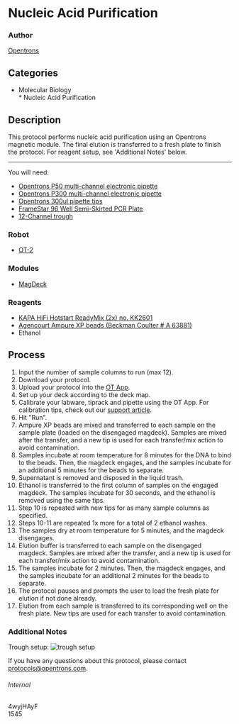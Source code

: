 # Nucleic Acid Purification

### Author
[Opentrons](https://opentrons.com/)

## Categories
* Molecular Biology  
		* Nucleic Acid Purification

## Description
This protocol performs nucleic acid purification using an Opentrons magnetic module. The final elution is transferred to a fresh plate to finish the protocol. For reagent setup, see 'Additional Notes' below.

---

You will need:
* [Opentrons P50 multi-channel electronic pipette](https://shop.opentrons.com/collections/ot-2-pipettes/products/8-channel-electronic-pipette?variant=5984202457117)
* [Opentrons P300 multi-channel electronic pipette](https://shop.opentrons.com/collections/ot-2-pipettes/products/8-channel-electronic-pipette?variant=5984202457117)
* [Opentrons 300ul pipette tips](https://shop.opentrons.com/collections/opentrons-tips/products/opentrons-300ul-tips)
* [FrameStar 96 Well Semi-Skirted PCR Plate](https://www.4ti.co.uk/new-products/framestar-96-well-roche-style-plates-high-sensitivity)
* [12-Channel trough](https://www.usascientific.com/12-channel-automation-reservoir.aspx)

### Robot
* [OT-2](https://opentrons.com/ot-2)

### Modules
* [MagDeck](https://shop.opentrons.com/collections/labware/products/magdeck)

### Reagents
* [KAPA HiFi Hotstart ReadyMix (2x) no. KK2601](https://www.kapabiosystems.com/product-applications/products/pcr-2/kapa-hifi-pcr-kits/)
* [Agencourt Ampure XP beads (Beckman Coulter # A 63881)](https://www.beckman.com/reagents/genomic/cleanup-and-size-selection/pcr/a63881)
* Ethanol

## Process
1. Input the number of sample columns to run (max 12).
2. Download your protocol.
3. Upload your protocol into the [OT App](https://opentrons.com/ot-app).
4. Set up your deck according to the deck map.
5. Calibrate your labware, tiprack and pipette using the OT App. For calibration tips, check out our [support article](https://support.opentrons.com/ot-2/getting-started-software-setup/deck-calibration).
6. Hit "Run".
7. Ampure XP beads are mixed and transferred to each sample on the sample plate (loaded on the disengaged magdeck). Samples are mixed after the transfer, and a new tip is used for each transfer/mix action to avoid contamination.
8. Samples incubate at room temperature for 8 minutes for the DNA to bind to the beads. Then, the magdeck engages, and the samples incubate for an additional 5 minutes for the beads to separate.
9. Supernatant is removed and disposed in the liquid trash.
10. Ethanol is transferred to the first column of samples on the engaged magdeck. The samples incubate for 30 seconds, and the ethanol is removed using the same tips.
11. Step 10 is repeated with new tips for as many sample columns as specified.
12. Steps 10-11 are repeated 1x more for a total of 2 ethanol washes.
13. The samples dry at room temperature for 5 minutes, and the magdeck disengages.
14. Elution buffer is transferred to each sample on the disengaged magdeck. Samples are mixed after the transfer, and a new tip is used for each transfer/mix action to avoid contamination.
15. The samples incubate for 2 minutes. Then, the magdeck engages, and the samples incubate for an additional 2 minutes for the beads to separate.
16. The protocol pauses and prompts the user to load the fresh plate for elution if not done already.
17. Elution from each sample is transferred to its corresponding well on the fresh plate. New tips are used for each transfer to avoid contamination.

### Additional Notes
Trough setup:
![trough setup](https://opentrons-protocol-library-website.s3.amazonaws.com/custom-README-images/1545/trough_setup.png)

If you have any questions about this protocol, please contact protocols@opentrons.com.

###### Internal
4wyjHAyF  
1545
